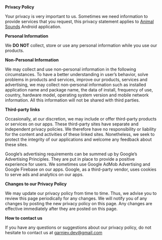 **Privacy Policy**

Your privacy is very important to us. Sometimes we need information to provide services that you request, this privacy statement applies to [Animal Sounds](https://play.google.com/store/apps/details?id=com.garniev.animalsounds) Android application.


**Personal Information**

We **DO NOT** collect, store or use any personal information while you use our products.
 

**Non-Personal Information**

We may collect and use non-personal information in the following circumstances. To have a better understanding in user’s behavior, solve problems in products and services, improve our products, services and advertising, we may collect non-personal information such as installed application name and package name, the data of install, frequency of use, country, hardware model, operating system version and mobile network information. All this information will not be shared with third parties.
 

**Third-party links**

Occasionally, at our discretion, we may include or offer third-party products or services on our apps. These third-party sites have separate and independent privacy policies. We therefore have no responsibility or liability for the content and activities of these linked sites. Nonetheless, we seek to protect the integrity of our applications and welcome any feedback about these sites.

Google’s advertising requirements can be summed up by Google’s Advertising Principles. They are put in place to provide a positive experience for users. We sometimes use Google AdMob Advertising and Google Firebase on our apps. Google, as a third-party vendor, uses cookies to serve ads and analytics on our apps.
 

**Changes to our Privacy Policy**

We may update our privacy policy from time to time. Thus, we advise you to review this page periodically for any changes. We will notify you of any changes by posting the new privacy policy on this page. Any changes are effective immediately after they are posted on this page.


**How to contact us**

If you have any questions or suggestions about our privacy policy, do not hesitate to contact us at garniev.dev@gmail.com  
